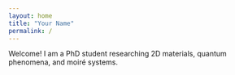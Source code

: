 ```yaml
---
layout: home
title: "Your Name"
permalink: /
---
```


Welcome! I am a PhD student researching 2D materials, quantum phenomena, and moiré systems.
